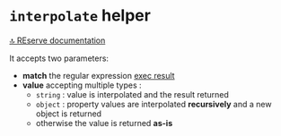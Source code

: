 # `interpolate` helper

[🔝 REserve documentation](README.md)

It accepts two parameters:
* **match** the regular expression [exec result](https://developer.mozilla.org/en-US/docs/Web/JavaScript/Reference/Global_Objects/RegExp/exec)
* **value** accepting multiple types :
  - `string` : value is interpolated and the result returned
  - `object` : property values are interpolated **recursively** and a new object is returned
  - otherwise the value is returned **as-is**

